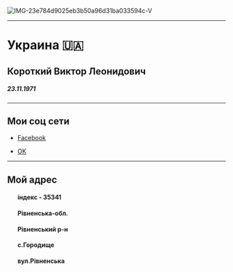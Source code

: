 ![IMG-23e784d9025eb3b50a96d31ba033594c-V](https://user-images.githubusercontent.com/108808767/177822766-c390a5dd-963d-47b2-8306-151ffa4bbe6d.jpg)
<hr />
<html>
 <body>
 <meta charset="UTF-8">
 <h1>Украина 🇺🇦</h1>
 <h2>Короткий Виктор Леонидович</h2>
 <h5>23.11.1971</h5>
<hr />
 <h2>Мои соц сети</h2>
 <ul>
  <li><a href=""target="_blank">Facebook</a></li>
 </ul>
 <ul>
  <li><a href=""target="_blank">OK</a></li>
</ul>
  <hr />
 <h2>Мой адрес</h2>
 <ul>
  <h4>iндекс - 35341</h4>
  <h4>Рiвненська-обл.</h4>
  <h4>Рiвненський р-н</h4>
  <h4>с.Городище</h4>
  <h4>вул.Рiвненська</h4>
 <ul/>





 








  


 
 
 
 

 




 





 
  

